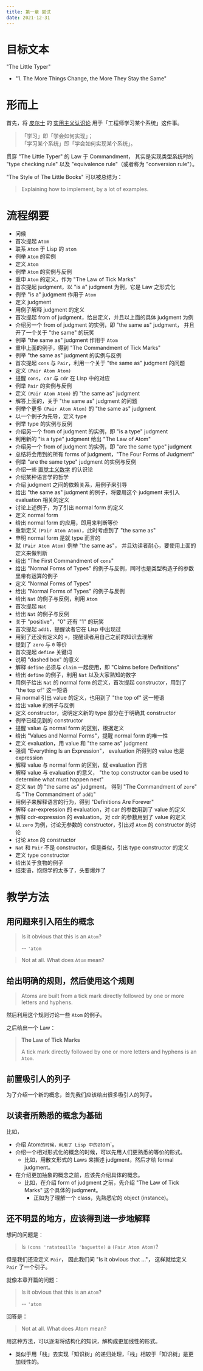 ```yaml
---
title: 第一章 尝试
date: 2021-12-31
---
```


# 目标文本

"The Little Typer"

- "1. The More Things Change, the More They Stay the Same"

# 形而上

首先，将 [皮尔士](https://en.wikipedia.org/wiki/Charles_Sanders_Peirce) 的
[实用主义认识论](https://en.wikipedia.org/wiki/Pragmatism)
用于「工程师学习某个系统」这件事。

> 「学习」即「学会如何实现」；\
> 「学习某个系统」即「学会如何实现某个系统」。

贯穿 "The Little Typer" 的 Law 于 Commandment，
其实是实现类型系统时的 "type checking rule"
以及 "equivalence rule"（或者称为 "conversion rule"）。

"The Style of The Little Books" 可以被总结为：

> Explaining how to implement, by a lot of examples.

# 流程纲要

- 问候
- 首次提起 `Atom`
- 联系 `Atom` 于 Lisp 的 `atom`
- 例举 `Atom` 的实例
- 定义 `Atom`
- 例举 `Atom` 的实例与反例
- 重申 `Atom` 的定义，作为 "The Law of Tick Marks"
- 首次提起 judgment，以 "is a" judgment 为例，它是 Law 之形式化
- 例举 "is a" judgment 作用于 `Atom`
- 定义 judgment
- 用例子解释 judgment 的定义
- 首次提起 from of judgment，给出定义，并且以上面的具体 judgment 为例
- 介绍另一个 from of judgment 的实例，即 "the same as" judgment，
  并且开了一个关于 "the same" 的玩笑
- 例举 "the same as" judgment 作用于 `Atom`
- 重申上面的例子，得到 "The Commandment of Tick Marks"
- 例举 "the same as" judgment 的实例与反例
- 首次提起 `cons` 与 `Pair`，利用一个关于 "the same as" judgment 的问题
- 定义 `(Pair Atom Atom)`
- 提醒 `cons`，`car` 与 `cdr` 在 Lisp 中的对应
- 例举 `Pair` 的实例与反例
- 定义 `(Pair Atom Atom)` 的 "the same as" judgment
- 解答上面的，关于 "the same as" judgment 的问题
- 例举个更多 `(Pair Atom Atom)` 的 "the same as" judgment
- 以一个例子为先导，定义 type
- 例举 type 的实例与反例
- 介绍另一个 from of judgment 的实例，即 "is a type" judgment
- 利用新的 "is a type" judgment 给出 "The Law of Atom"
- 介绍另一个 from of judgment 的实例，即 "are the same type" judgment
- 总结将会用到的所有 forms of judgment，"The Four Forms of Judgment"
- 例举 "are the same type" judgment 的实例与反例
- 介绍一些 [直觉主义数学](https://en.wikipedia.org/wiki/Intuitionism) 的认识论
- 介绍某种语言学的哲学
- 介绍 judgment 之间的依赖关系，用例子来引导
- 给出 "the same as" judgment 的例子，将要用这个 judgment 来引入 evaluation 相关的定义
- 讨论上述例子，为了引出 normal form 的定义
- 定义 normal form
- 给出 normal form 的应用，即用来判断等价
- 重新定义 `(Pair Atom Atom)`，此时考虑到了 "the same as"
- 申明 normal form 是就 type 而言的
- 就 `(Pair Atom Atom)` 例举 "the same as"，
  并且劝读者耐心，要使用上面的定义来做判断
- 给出 "The First Commandment of `cons`"
- 给出 "Normal Forms of Types" 的例子与反例，同时也是类型构造子的参数里带有运算的例子
- 定义 "Normal Forms of Types"
- 给出 "Normal Forms of Types" 的例子与反例
- 给出 `Nat` 的例子与反例，利用 `Atom`
- 首次提起 `Nat`
- 给出 `Nat` 的例子与反例
- 关于 "positive"，"0" 还有 "1" 的玩笑
- 首次提起 `add1`，提醒读者它在 Lisp 中出现过
- 用到了还没有定义的 `+`，提醒读者用自己之前的知识去理解
- 提到了 `zero` 与 `0` 等价
- 首次提起 `define` 关键词
- 说明 "dashed box" 的意义
- 解释 `define` 必须与 `claim` 一起使用，即 "Claims before Definitions"
- 给出 `define` 的例子，利用 `Nat` 以及大家熟知的数字
- 用例子给出 `Nat` 的 normal form 的定义，首次提起 constructor，用到了 "the top of" 这一短语
- 用 normal 引出 value 的定义，也用到了 "the top of" 这一短语
- 给出 value 的例子与反例
- 定义 constructor，说明定义新的 type 部分在于明确其 constructor
- 例举已经见到的 constructor
- 提醒 value 与 normal form 的区别，根据定义
- 给出 "Values and Normal Forms"，提醒 normal form 的唯一性
- 定义 evaluation，用 value 和 "the same as" judgment
- 强调 "Everything Is an Expression"，
  evaluation 所得到的 value 也是 expression
- 解释 value 与 normal form 的区别，就 evaluation 而言
- 解释 value 与 evaluation 的意义，
  "the top constructor can be used to determine what must happen next"
- 定义 `Nat` 的 "the same as" judgment，
  得到 "The Commandment of `zero`"
  与 "The Commandment of `add1`"
- 用例子来解释语言的行为，得到 "Definitions Are Forever"
- 解释 car-expression 的 evaluation，对 car 的参数用到了 value 的定义
- 解释 cdr-expression 的 evaluation，对 cdr 的参数用到了 value 的定义
- 以 `zero` 为例，讨论无参数的 constructor，引出对 `Atom` 的 constructor 的讨论
- 讨论 `Atom` 的 constructor
- `Nat` 和 `Pair` 不是 constructor，但是类似，引出 type constructor 的定义
- 定义 type constructor
- 给出关于食物的例子
- 结束语，抱怨学的太多了，头要爆炸了

# 教学方法

## 用问题来引入陌生的概念

> Is it obvious that this is an `Atom`?
>
> -- `'atom`

> Not at all. What does `Atom` mean?

## 给出明确的规则，然后使用这个规则

> Atoms are built from a tick mark
> directly followed by one or more letters
> and hyphens.

然后利用这个规则讨论一些 `Atom` 的例子。

之后给出一个 Law：

> **The Law of Tick Marks**
>
> A tick mark directly followed by one or more
> letters and hyphens is an `Atom`.

## 前置吸引人的列子

为了介绍一个新的概念，首先我们应该给出很多吸引人的列子。

## 以读者所熟悉的概念为基础

比如，

- 介绍 Atom` 的时候，利用了 Lisp 中的 `atom`。
- 介绍一个相对形式化的概念的时候，可以先用人们更熟悉的等价的形式。
  - 比如，用散文形式的 Laws 来描述 judgment，然后才给 formal judgment。
- 在介绍更加抽象的概念之前，应该先介绍具体的概念。
  - 比如，在介绍 form of judgment 之前，先介绍 "The Law of Tick Marks" 这个具体的 judgment。
    - 正如为了理解一个 class，先熟悉它的 object (instance)。

## 还不明显的地方，应该得到进一步地解释

想问的问题是：

> Is `(cons 'ratatouille 'baguette)` a `(Pair Atom Atom)`?

但是我们还没定义 `Pair`，
因此我们问 "Is it obvious that ..."，
这样就给定义 `Pair` 了一个引子。

就像本章开篇的问题：

> Is it obvious that this is an `Atom`?
>
> -- `'atom`

回答是：

> Not at all. What does Atom mean?

用这种方法，可以逐渐将结构化的知识，解构成更加线性的形式。

- 类似于用「栈」去实现「知识树」的递归处理，「栈」相较于「知识树」是更加线性的。
